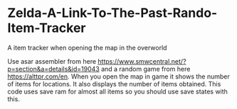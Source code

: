 # Zelda-A-Link-To-The-Past-Rando-Item-Tracker
A item tracker when opening the map in the overworld

Use asar assembler from here https://www.smwcentral.net/?p=section&a=details&id=19043 and a random game from here https://alttpr.com/en.
When you open the map in game it shows the number of items for locations. It also displays the number of items obtained. This code uses save ram for almost all items so you should use save states with this.
